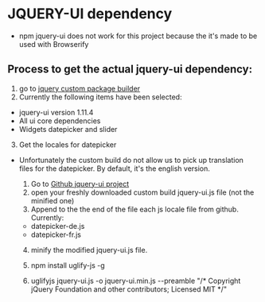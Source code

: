 # JQUERY-UI dependency

- npm jquery-ui does not work for this project because the it's made to be used with Browserify

## Process to get the actual jquery-ui dependency:

1. go to [jquery custom package builder](http://jqueryui.com/download/)
2. Currently the following items have been selected:
  - jquery-ui version 1.11.4
  - All ui core dependencies
  - Widgets datepicker and slider
3. Get the locales for datepicker
  - Unfortunately the custom build do not allow us to pick up translation files
  for the datepicker. By default, it's the english version.

    1. Go to [Github jquery-ui project](https://github.com/jquery/jquery-ui/tree/master/ui/i18n)
    2. open your freshly downloaded custom build jquery-ui.js file
    (not the minified one)
    3. Append to the the end of the file each js locale file from github. Currently:
      - datepicker-de.js
      - datepicker-fr.js
    4. minify the modified jquery-ui.js file.

      1. npm install uglify-js -g
      2. uglifyjs jquery-ui.js -o jquery-ui.min.js --preamble "/* Copyright jQuery Foundation and other contributors; Licensed MIT */"
